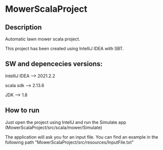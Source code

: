 # MowerScalaProject
## Description
Automatic lawn mower scala project.

This project has been created using IntelliJ IDEA with SBT.

## SW and depencecies versions:

IntelliJ IDEA --> 2021.2.2

scala sdk --> 2.13.6

JDK --> 1.8

## How to run
Just open the project using IntellJ and run the Simulate app (MowerScalaProject/src/scala/mower/Simulate)

The application will ask you for an input file. You can find an example in the following path "MowerScalaProject/src/resources/InputFile.txt"



